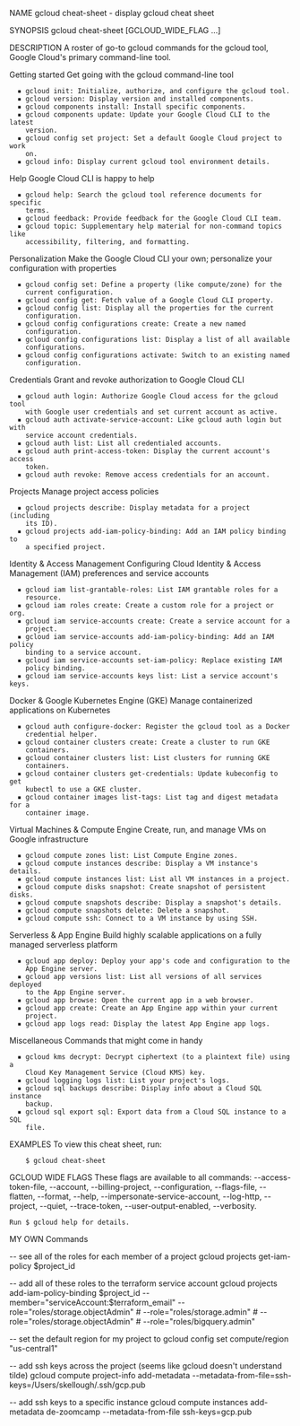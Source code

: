 NAME
    gcloud cheat-sheet - display gcloud cheat sheet

SYNOPSIS
    gcloud cheat-sheet [GCLOUD_WIDE_FLAG ...]

DESCRIPTION
    A roster of go-to gcloud commands for the gcloud tool, Google Cloud's
    primary command-line tool.

  Getting started
    Get going with the gcloud command-line tool

      ▪ gcloud init: Initialize, authorize, and configure the gcloud tool.
      ▪ gcloud version: Display version and installed components.
      ▪ gcloud components install: Install specific components.
      ▪ gcloud components update: Update your Google Cloud CLI to the latest
        version.
      ▪ gcloud config set project: Set a default Google Cloud project to work
        on.
      ▪ gcloud info: Display current gcloud tool environment details.

  Help
    Google Cloud CLI is happy to help

      ▪ gcloud help: Search the gcloud tool reference documents for specific
        terms.
      ▪ gcloud feedback: Provide feedback for the Google Cloud CLI team.
      ▪ gcloud topic: Supplementary help material for non-command topics like
        accessibility, filtering, and formatting.

  Personalization
    Make the Google Cloud CLI your own; personalize your configuration with
    properties

      ▪ gcloud config set: Define a property (like compute/zone) for the
        current configuration.
      ▪ gcloud config get: Fetch value of a Google Cloud CLI property.
      ▪ gcloud config list: Display all the properties for the current
        configuration.
      ▪ gcloud config configurations create: Create a new named
        configuration.
      ▪ gcloud config configurations list: Display a list of all available
        configurations.
      ▪ gcloud config configurations activate: Switch to an existing named
        configuration.

  Credentials
    Grant and revoke authorization to Google Cloud CLI

      ▪ gcloud auth login: Authorize Google Cloud access for the gcloud tool
        with Google user credentials and set current account as active.
      ▪ gcloud auth activate-service-account: Like gcloud auth login but with
        service account credentials.
      ▪ gcloud auth list: List all credentialed accounts.
      ▪ gcloud auth print-access-token: Display the current account's access
        token.
      ▪ gcloud auth revoke: Remove access credentials for an account.

  Projects
    Manage project access policies

      ▪ gcloud projects describe: Display metadata for a project (including
        its ID).
      ▪ gcloud projects add-iam-policy-binding: Add an IAM policy binding to
        a specified project.

  Identity & Access Management
    Configuring Cloud Identity & Access Management (IAM) preferences and
    service accounts

      ▪ gcloud iam list-grantable-roles: List IAM grantable roles for a
        resource.
      ▪ gcloud iam roles create: Create a custom role for a project or org.
      ▪ gcloud iam service-accounts create: Create a service account for a
        project.
      ▪ gcloud iam service-accounts add-iam-policy-binding: Add an IAM policy
        binding to a service account.
      ▪ gcloud iam service-accounts set-iam-policy: Replace existing IAM
        policy binding.
      ▪ gcloud iam service-accounts keys list: List a service account's keys.

  Docker & Google Kubernetes Engine (GKE)
    Manage containerized applications on Kubernetes

      ▪ gcloud auth configure-docker: Register the gcloud tool as a Docker
        credential helper.
      ▪ gcloud container clusters create: Create a cluster to run GKE
        containers.
      ▪ gcloud container clusters list: List clusters for running GKE
        containers.
      ▪ gcloud container clusters get-credentials: Update kubeconfig to get
        kubectl to use a GKE cluster.
      ▪ gcloud container images list-tags: List tag and digest metadata for a
        container image.

  Virtual Machines & Compute Engine
    Create, run, and manage VMs on Google infrastructure

      ▪ gcloud compute zones list: List Compute Engine zones.
      ▪ gcloud compute instances describe: Display a VM instance's details.
      ▪ gcloud compute instances list: List all VM instances in a project.
      ▪ gcloud compute disks snapshot: Create snapshot of persistent disks.
      ▪ gcloud compute snapshots describe: Display a snapshot's details.
      ▪ gcloud compute snapshots delete: Delete a snapshot.
      ▪ gcloud compute ssh: Connect to a VM instance by using SSH.

  Serverless & App Engine
    Build highly scalable applications on a fully managed serverless platform

      ▪ gcloud app deploy: Deploy your app's code and configuration to the
        App Engine server.
      ▪ gcloud app versions list: List all versions of all services deployed
        to the App Engine server.
      ▪ gcloud app browse: Open the current app in a web browser.
      ▪ gcloud app create: Create an App Engine app within your current
        project.
      ▪ gcloud app logs read: Display the latest App Engine app logs.

  Miscellaneous
    Commands that might come in handy

      ▪ gcloud kms decrypt: Decrypt ciphertext (to a plaintext file) using a
        Cloud Key Management Service (Cloud KMS) key.
      ▪ gcloud logging logs list: List your project's logs.
      ▪ gcloud sql backups describe: Display info about a Cloud SQL instance
        backup.
      ▪ gcloud sql export sql: Export data from a Cloud SQL instance to a SQL
        file.

EXAMPLES
    To view this cheat sheet, run:

        $ gcloud cheat-sheet

GCLOUD WIDE FLAGS
    These flags are available to all commands: --access-token-file, --account,
    --billing-project, --configuration, --flags-file, --flatten, --format,
    --help, --impersonate-service-account, --log-http, --project, --quiet,
    --trace-token, --user-output-enabled, --verbosity.

    Run $ gcloud help for details.

MY OWN Commands

-- see all of the roles for each member of a project
gcloud projects get-iam-policy $project_id

-- add all of these roles to the terraform service account
gcloud projects add-iam-policy-binding $project_id --member="serviceAccount:$terraform_email" --role="roles/storage.objectAdmin"
    # --role="roles/storage.admin" 
    # --role="roles/storage.objectAdmin" 
    # --role="roles/bigquery.admin" 

-- set the default region for my project to 
gcloud config set compute/region "us-central1"
  

-- add ssh keys across the project (seems like gcloud doesn't understand tilde)
gcloud compute project-info add-metadata --metadata-from-file=ssh-keys=/Users/skellough/.ssh/gcp.pub

-- add ssh keys to a specific instance
gcloud compute instances add-metadata de-zoomcamp --metadata-from-file ssh-keys=gcp.pub